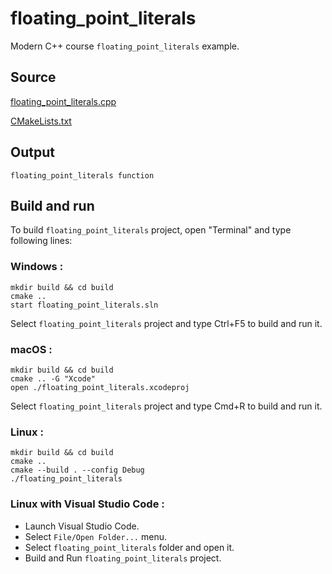 # floating_point_literals

Modern C++ course `floating_point_literals` example.

## Source

[floating_point_literals.cpp](floating_point_literals.cpp)

[CMakeLists.txt](CMakeLists.txt)

## Output

```
floating_point_literals function
```

## Build and run

To build `floating_point_literals` project, open "Terminal" and type following lines:

### Windows :

``` shell
mkdir build && cd build
cmake .. 
start floating_point_literals.sln
```

Select `floating_point_literals` project and type Ctrl+F5 to build and run it.

### macOS :

``` shell
mkdir build && cd build
cmake .. -G "Xcode"
open ./floating_point_literals.xcodeproj
```

Select `floating_point_literals` project and type Cmd+R to build and run it.

### Linux :

``` shell
mkdir build && cd build
cmake .. 
cmake --build . --config Debug
./floating_point_literals
```

### Linux with Visual Studio Code :

* Launch Visual Studio Code.
* Select `File/Open Folder...` menu.
* Select `floating_point_literals` folder and open it.
* Build and Run `floating_point_literals` project.
